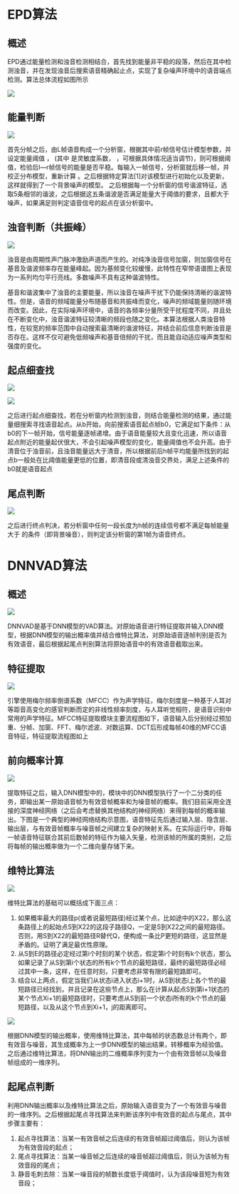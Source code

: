 # EPD算法

## 概述

EPD通过能量检测和浊音检测相结合，首先找到能量非平稳的段落，然后在其中检测浊音，并在发现浊音后搜索语音精确起止点，实现了复杂噪声环境中的语音端点检测。算法总体流程如图所示

![](./images/N01-VAD算法/ASR培训-20220302-134500-928910-1703348578581-781.png)



## 能量判断

![](./images/N01-VAD算法/ASR培训-20220302-134500-932905.png)

首先分帧之后，由L帧语音构成一个分析窗，根据其中前r帧信号估计模型参数，并设定能量阈值 ，          (其中  是灵敏度系数，       ，可根据具体情况适当调节)，则可根据阈值，检验后l—r帧信号的能量是否平稳。每输入一帧信号，分析窗就后移一帧，并校正分布模型，重新计算 。之后根据特定算法[1]对该模型进行初始化以及更新，这样就得到了一个背景噪声的模型。
    之后根据每一个分析窗的信号谐波特征，选取5条相邻的谐波，之后根据这五条谐波是否满足能量大于阈值的要求，且都大于噪声，如果满足则判定语音信号的起点在该分析窗中。



## 浊音判断（共振峰）

![](./images/N01-VAD算法/ASR培训-20220302-134500-936900.png)

浊音是由周期性声门脉冲激励声道而产生的。对纯净浊音信号加窗，则加窗信号在基音及谐波频率存在能量峰起。因为基频变化较缓慢，此特性在窄带语谱图上表现为一系列均匀平行亮线。多数噪声不具有这种谐波特性。

基音和谐波集中了浊音的主要能量，所以浊音在噪声干扰下仍能保持清晰的谐波特性。但是，语音的频域能量分布随基音和共振峰而变化，噪声的频域能量则随环境而改变。因此，在实际噪声环境中，语音的各频率分量所受干扰程度不同，并且处在不断变化中，浊音谐波特征较清晰的频段也随之变化。本算法根据人类浊音特性，在较宽的频率范围中自动搜索最清晰的谐波特征，并结合前后信息判断浊音是否存在。这样不仅可避免低频噪声和基音倍频的干扰，而且能自动适应噪声类型和强度的变化。

## 起点细查找

![](./images/N01-VAD算法/ASR培训-20220302-134500-940894.png)

![](./images/N01-VAD算法/ASR培训-20220302-134500-944885.png)

之后进行起点细查找，若在分析窗内检测到浊音，则结合能量检测的结果，通过能量细搜索寻找语音起点。从b开始，向前搜索语音起点帧b0，它满足如下条件：从b0的下一帧开始，信号能量逐帧递增。由于语音能量较大且变化迅速，所以语音起点附近的能量起伏很大，不会引起噪声模型的变化，能量阈值也不会升高。由于清音位于浊音前，且浊音能量远大于清音，所以根据前后h帧平均能量所找到的起点b一般处在比阈值能量更低的位置，即清音段或清浊音交界处，满足上述条件的b0就是语音起点

## 尾点判断

![](./images/N01-VAD算法/ASR培训-20220302-134500-948881.png)

之后进行终点判决，若分析窗中任何一段长度为h帧的连续信号都不满足每帧能量大于  的条件（即背景噪音），则判定该分析窗的第1帧为语音终点。



# DNNVAD算法

## 概述

![](./images/N01-VAD算法/ASR培训-20220302-134500-952210.png)

DNNVAD是基于DNN模型的VAD算法。对原始语音进行特征提取并输入DNN模型，根据DNN模型的输出概率值并结合维特比算法，对原始语音逐帧判别是否为有效语音，最后根据起尾点判别算法将原始语音中的有效语音截取出来。

## 特征提取

![](./images/N01-VAD算法/ASR培训-20220302-134500-956204.png)

引擎使用梅尔频率倒谱系数（MFCC）作为声学特征，梅尔刻度是一种基于人耳对等距音高变化的感官判断而定的非线性频率刻度，与人耳听觉相符，是语音识别中常用的声学特征。MFCC特征提取模块主要流程图如下，语音输入后分别经过预加重、分帧、加窗、FFT、梅尔滤波、对数运算、DCT后形成每帧40维的MFCC语音特征，特征提取流程图如上

## 前向概率计算

![](./images/N01-VAD算法/ASR培训-20220302-134500-970850.png)

提取特征之后，输入DNN模型中的，模块中的DNN模型执行了一个二分类的任务，即输出某一原始语音帧为有效音帧概率和为噪音帧的概率。我们目前采用全连接的深度神经网络（之后会考虑替换其他结构的神经网络）来得到每帧的概率输出。下图是一个典型的神经网络结构示意图，语音特征先后通过输入层、隐含层、输出层，与有效音帧概率与噪音帧之间建立复杂的映射关系。在实际运行中，将每一帧语音特征联合其前后数帧的特征作为输入矢量，检测该帧的所属的类别，之后将每帧的输出概率做为一个二维向量存储下来。

## 维特比算法

![](./images/N01-VAD算法/ASR培训-20220302-134500-974849.png)

维特比算法的基础可以概括成下面三点：

1. 如果概率最大的路径p(或者说最短路径)经过某个点，比如途中的X22，那么这条路径上的起始点S到X22的这段子路径Q，一定是S到X22之间的最短路径。否则，用S到X22的最短路径R替代Q，便构成一条比P更短的路径，这显然是矛盾的。证明了满足最优性原理。
2. 从S到E的路径必定经过第i个时刻的某个状态，假定第i个时刻有k个状态，那么如果记录了从S到第i个状态的所有k个节点的最短路径，最终的最短路径必经过其中一条，这样，在任意时刻，只要考虑非常有限的最短路即可。
3.  结合以上两点，假定当我们从状态i进入状态i+1时，从S到状态i上各个节的最短路径已经找到，并且记录在这些节点上，那么在计算从起点S到第i+1状态的某个节点Xi+1的最短路径时，只要考虑从S到前一个状态i所有的k个节点的最短路径，以及从这个节点到Xi+1，j的距离即可。

![](./images/N01-VAD算法/ASR培训-20220302-134500-979503.png)

根据DNN模型的输出概率，使用维特比算法，其中每帧的状态数总计有两个，即有效音与噪音，其生成概率为上一步DNN模型的输出结果，转移概率为经验值。之后通过维特比算法，将DNN输出的二维概率序列变为一个由有效音帧以及噪音帧组成的一维序列。

## 起尾点判断

利用DNN输出概率以及维特比算法之后，原始输入语音变为了一个有效音与噪音的一维序列。之后根据起尾点寻找算法来判断该序列中有效音的起点与尾点，其中步骤主要有：

1. 起点寻找算法：当某一有效音帧之后连续的有效音帧超过阈值后，则认为该帧为有效音段的起点；
2. 尾点寻找算法：当某一噪音帧之后连续的噪音帧超过阈值后，则认为该帧为有效音段的尾点；
3. 静音毛刺去除：当某一噪音段的帧数长度低于阈值时，认为该段噪音短为有效音段；